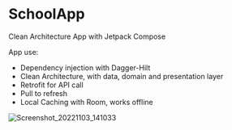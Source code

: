 # SchoolApp
Clean Architecture App with Jetpack Compose

App use:
* Dependency injection with Dagger-Hilt
* Clean Architecture, with data, domain and presentation layer
* Retrofit for API call
* Pull to refresh
* Local Caching with Room, works offline

![Screenshot_20221103_141033](https://user-images.githubusercontent.com/6966882/199630239-25b8221f-9cd5-40bb-bce5-ef41a6d01415.png)
